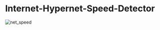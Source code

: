 # Internet-Hypernet-Speed-Detector
![net_speed](https://cloud.githubusercontent.com/assets/17978864/19890042/8335c050-a062-11e6-942c-9b1c220d952d.gif)
